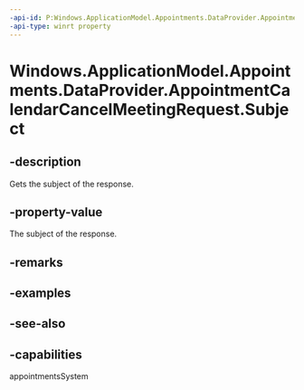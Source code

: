 ```yaml
---
-api-id: P:Windows.ApplicationModel.Appointments.DataProvider.AppointmentCalendarCancelMeetingRequest.Subject
-api-type: winrt property
---
```


<!-- Property syntax
public string Subject { get; }
-->

# Windows.ApplicationModel.Appointments.DataProvider.AppointmentCalendarCancelMeetingRequest.Subject

## -description
Gets the subject of the response.

## -property-value
The subject of the response.

## -remarks

## -examples

## -see-also

## -capabilities
appointmentsSystem
